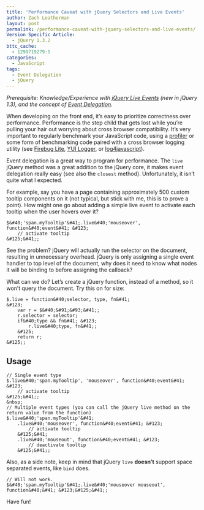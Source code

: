 ```yaml
---
title: 'Performance Caveat with jQuery Selectors and Live Events'
author: Zach Leatherman
layout: post
permalink: /performance-caveat-with-jquery-selectors-and-live-events/
Version Specific Article:
  - jQuery 1.3.2
bttc_cache:
  - 1299719279:5
categories:
  - JavaScript
tags:
  - Event Delegation
  - jQuery
---
```


*Prerequisite: Knowledge/Experience with [jQuery Live Events][1] (new in jQuery 1.3), and the concept of [Event Delegation][2].*

 [1]: http://docs.jquery.com/Events/live
 [2]: http://icant.co.uk/sandbox/eventdelegation/

When developing on the front end, it’s easy to prioritize correctness over performance. Performance is the step child that gets lost while you’re pulling your hair out worrying about cross browser compatibility. It’s very important to regularly benchmark your JavaScript code, using a [profiler][3] or some form of benchmarking code paired with a cross browser logging utility (see [Firebug Lite][4], [YUI Logger][5], or [log4javascript][6]).

 [3]: http://getfirebug.com/js.html
 [4]: http://getfirebug.com/lite.html
 [5]: http://developer.yahoo.com/yui/logger/
 [6]: http://log4javascript.org/

Event delegation is a great way to program for performance. The `live` jQuery method was a great addition to the jQuery core, it makes event delegation really easy (see also the `closest` method). Unfortunately, it isn’t quite what I expected.

For example, say you have a page containing approximately 500 custom tooltip components on it (not typical, but stick with me, this is to prove a point). How might one go about adding a simple live event to activate each tooltip when the user hovers over it?

    $&#40;'span.myTooltip'&#41;.live&#40;'mouseover', function&#40;event&#41; &#123;
        // activate tooltip
    &#125;&#41;;

See the problem? jQuery will actually run the selector on the document, resulting in unnecessary overhead. jQuery is only assigning a single event handler to top level of the document, why does it need to know what nodes it will be binding to before assigning the callback?

What can we do? Let’s create a jQuery function, instead of a method, so it won’t query the document. Try this on for size:

    $.live = function&#40;selector, type, fn&#41;
    &#123;
        var r = $&#40;&#91;&#93;&#41;;
        r.selector = selector;
        if&#40;type && fn&#41; &#123;
            r.live&#40;type, fn&#41;;
        &#125;
        return r;
    &#125;;

## Usage

    // Single event type
    $.live&#40;'span.myTooltip', 'mouseover', function&#40;event&#41; &#123;
        // activate tooltip
    &#125;&#41;;
    &nbsp;
    // Multiple event types (you can call the jQuery live method on the return value from the function)
    $.live&#40;'span.myTooltip'&#41;
        .live&#40;'mouseover', function&#40;event&#41; &#123;
            // activate tooltip
        &#125;&#41;
        .live&#40;'mouseout', function&#40;event&#41; &#123;
            // deactivate tooltip
        &#125;&#41;;

Also, as a side note, keep in mind that jQuery `live` **doesn’t** support space separated events, like `bind` does.

    // Will not work.
    $&#40;'span.myTooltip'&#41;.live&#40;'mouseover mouseout', function&#40;&#41; &#123;&#125;&#41;;

Have fun!
